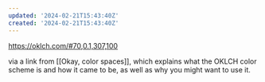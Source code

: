 ```yaml
---
updated: '2024-02-21T15:43:40Z'
created: '2024-02-21T15:43:40Z'
---
```

https://oklch.com/#70,0.1,307,100

via a link from [[Okay, color spaces]], which explains what the OKLCH color scheme is and how it came to be, as well as why you might want to use it.